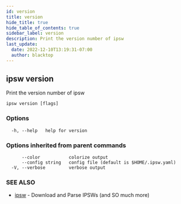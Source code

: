 ```yaml
---
id: version
title: version
hide_title: true
hide_table_of_contents: true
sidebar_label: version
description: Print the version number of ipsw
last_update:
  date: 2022-12-10T13:19:31-07:00
  author: blacktop
---
```

## ipsw version

Print the version number of ipsw

```
ipsw version [flags]
```

### Options

```
  -h, --help   help for version
```

### Options inherited from parent commands

```
      --color           colorize output
      --config string   config file (default is $HOME/.ipsw.yaml)
  -V, --verbose         verbose output
```

### SEE ALSO

* [ipsw](/docs/cli/ipsw)	 - Download and Parse IPSWs (and SO much more)

